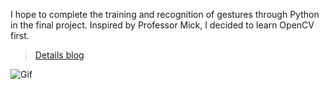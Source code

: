 I hope to complete the training and recognition of gestures through Python in the final project. Inspired by Professor Mick, I decided to learn OpenCV first.

> [Details blog](https://www.notion.so/Learn-opencv-python-842045db3d9f4db1aff2065a6458fd82)

![Gif](https://github.com/KhalilHsu/CCI_learn_openCV/blob/main/pic/ezgif-2-d475f29c76bc.gif)

